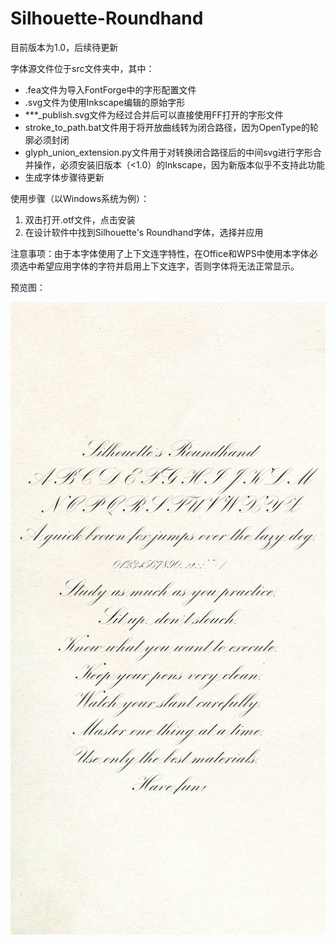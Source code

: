 # Silhouette-Roundhand

目前版本为1.0，后续待更新

字体源文件位于src文件夹中，其中：

- .fea文件为导入FontForge中的字形配置文件
- .svg文件为使用Inkscape编辑的原始字形
- ***_publish.svg文件为经过合并后可以直接使用FF打开的字形文件
- stroke_to_path.bat文件用于将开放曲线转为闭合路径，因为OpenType的轮廓必须封闭
- glyph_union_extension.py文件用于对转换闭合路径后的中间svg进行字形合并操作，必须安装旧版本（<1.0）的Inkscape，因为新版本似乎不支持此功能
- 生成字体步骤待更新

使用步骤（以Windows系统为例）：

1. 双击打开.otf文件，点击安装
2. 在设计软件中找到Silhouette's Roundhand字体，选择并应用

注意事项：由于本字体使用了上下文连字特性，在Office和WPS中使用本字体必须选中希望应用字体的字符并启用上下文连字，否则字体将无法正常显示。

预览图：

![example1.png](example1.png)
